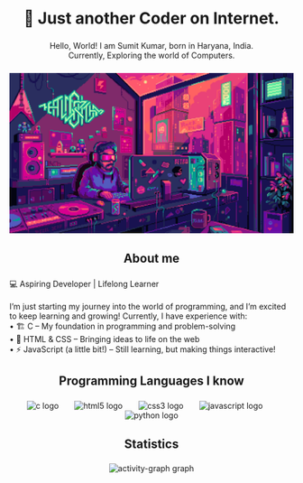 <h1 align="center">👋 Just another Coder on Internet.</h1>

###

<p align="center">Hello, World! I am Sumit Kumar, born in Haryana, India.<br>Currently, Exploring the world of Computers.</p>

###

<div align="center">
  <img width="calc(100% - 50px)" src="https://github.com/Sumit-Kumar-001/Sumit-Kumar-001/blob/8c82cc2c5adb1c8701ba8d5cd37fac52a7ed53e1/Coding%20-%20Pixel%20Jeff.gif"  />
</div>

###

<p align="left"></p>

###

<h2 align="center">About me</h2>

###

<p align="left">💻 Aspiring Developer | Lifelong Learner<br><br>I’m just starting my journey into the world of programming, and I’m excited to keep learning and growing! Currently, I have experience with:<br>	•	🏗 C – My foundation in programming and problem-solving<br>	•	🎨 HTML & CSS – Bringing ideas to life on the web<br>	•	⚡ JavaScript (a little bit!) – Still learning, but making things interactive!</p>

###

<p align="left"></p>

###

<h2 align="center">Programming Languages I know</h2>

###

<div align="center">
  <img src="https://cdn.jsdelivr.net/gh/devicons/devicon/icons/c/c-original.svg" height="50" alt="c logo"  />
  <img width="20" />
  <img src="https://cdn.jsdelivr.net/gh/devicons/devicon/icons/html5/html5-original.svg" height="50" alt="html5 logo"  />
  <img width="20" />
  <img src="https://cdn.jsdelivr.net/gh/devicons/devicon/icons/css3/css3-original.svg" height="50" alt="css3 logo"  />
  <img width="20" />
  <img src="https://cdn.jsdelivr.net/gh/devicons/devicon/icons/javascript/javascript-original.svg" height="50" alt="javascript logo"  />
  <img width="20" />
  <img src="https://cdn.jsdelivr.net/gh/devicons/devicon/icons/python/python-original.svg" height="50" alt="python logo"  />
</div>

###

<p align="left"></p>

###

<h2 align="center">Statistics</h2>

###

<div align="center">
  <img src="https://github-readme-activity-graph.vercel.app/graph?username=Sumit-Kumar-001&radius=16&theme=modern-lilac&area=true&order=5&hide_border=true&hide_title=false&custom_title=My%20Contributions" height="260" alt="activity-graph graph"  />
</div>

###

<p align="left"></p>

###
